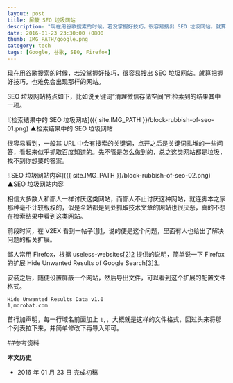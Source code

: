 ```yaml
---
layout: post
title: 屏蔽 SEO 垃圾网站
description: "现在用谷歌搜索的时候，若没掌握好技巧，很容易搜出 SEO 垃圾网站。就算把握好技巧，也难免会出现那样的网站。"
date: 2016-01-23 23:30:00 +0800
thumb: IMG_PATH/google.png
category: tech
tags: [Google, 谷歌, SEO, Firefox]
---
```


现在用谷歌搜索的时候，若没掌握好技巧，很容易搜出 SEO 垃圾网站。就算把握好技巧，也难免会出现那样的网站。

SEO 垃圾网站特点如下，比如说关键词“清理微信存储空间”所检索到的结果其中一项。

![检索结果中的 SEO 垃圾网站]({{ site.IMG_PATH }}/block-rubbish-of-seo-01.png)
&#9650;检索结果中的 SEO 垃圾网站

很容易看到，一般其 URL 中会有搜索的关键词，点开之后是关键词扎堆的一些问答，看起来似乎抓取百度知道的。先不管是怎么做到的，总之这类网站都是垃圾，找不到你想要的答案。

![SEO 垃圾网站内容]({{ site.IMG_PATH }}/block-rubbish-of-seo-02.png)
&#9650;SEO 垃圾网站内容

相信大多数人和鄙人一样讨厌这类网站，而鄙人不止讨厌这种网站，就连脚本之家那种毫不计较版权的，似是全站都是到处抓取技术文章的网站也很厌恶，真的不想在检索结果中看到这类网站。

前段时间，在 V2EX 看到一帖子[[1]][1]，说的便是这个问题，里面有人也给出了解决问题的相关扩展。

鄙人常用 Firefox，根据 useless-websites[[2]][2] 提供的说明，简单说一下 Firefox 的扩展 Hide Unwanted Results of Google Search[[3]][3]。

安装之后，随便设置屏蔽一个网站，然后导出文件，可以看到这个扩展的配置文件格式。


    Hide Unwanted Results Data v1.0
    1,morobat.com

首行加声明，每一行域名前面加上 `1,`，大概就是这样的文件格式，回过头来将那个列表拉下来，并简单修改下再导入即可。

##参考资料

[1]: https://www.v2ex.com/t/245055 "一些网站太无耻了"
[2]: https://github.com/Feiox/useless-websites/ "Feiox/useless-websites"
[3]: https://addons.mozilla.org/zh-CN/firefox/addon/hide-unwanted-results-of-go/ "Hide Unwanted Results of Google Search"

**本文历史**

* 2016 年 01 月 23 日 完成初稿
